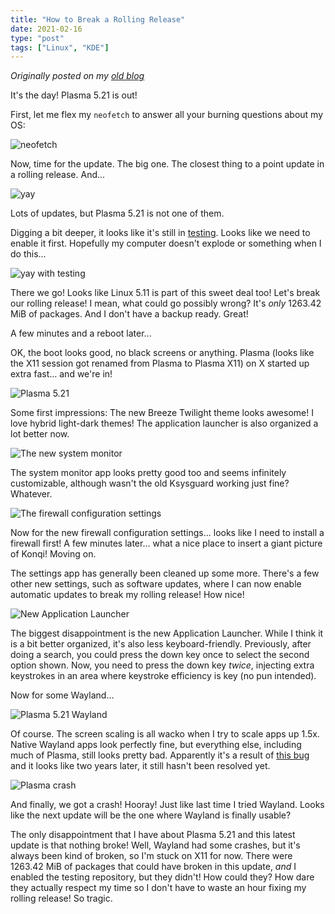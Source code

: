 ```yaml
---
title: "How to Break a Rolling Release"
date: 2021-02-16
type: "post"
tags: ["Linux", "KDE"]
---
```



*Originally posted on my [old blog](https://github.com/Ta180m/blog/blob/main/_posts/2021-02-16-break-rolling-release.md)*


It's the day! Plasma 5.21 is out!

First, let me flex my `neofetch` to answer all your burning questions about my OS:

![neofetch](/images/neofetch.png)

Now, time for the update. The big one. The closest thing to a point update in a rolling release. And...

![yay](/images/yay.png)

Lots of updates, but Plasma 5.21 is not one of them.

Digging a bit deeper, it looks like it's still in [testing](https://wiki.archlinux.org/index.php/Official_repositories#Testing_repositories). Looks like we need to enable it first. Hopefully my computer doesn't explode or something when I do this...

![yay with testing](/images/yay-testing.png)

There we go! Looks like Linux 5.11 is part of this sweet deal too! Let's break our rolling release! I mean, what could go possibly wrong? It's *only* 1263.42 MiB of packages. And I don't have a backup ready. Great!

A few minutes and a reboot later...

OK, the boot looks good, no black screens or anything. Plasma (looks like the X11 session got renamed from Plasma to Plasma X11) on X started up extra fast... and we're in!

![Plasma 5.21](/images/plasma-5.21.png)

Some first impressions: The new Breeze Twilight theme looks awesome! I love hybrid light-dark themes! The application launcher is also organized a lot better now.

![The new system monitor](/images/system-monitor.png)

The system monitor app looks pretty good too and seems infinitely customizable, although wasn't the old Ksysguard working just fine? Whatever.

![The firewall configuration settings](/images/firewall.png)

Now for the new firewall configuration settings... looks like I need to install a firewall first! A few minutes later... what a nice place to insert a giant picture of Konqi! Moving on.

The settings app has generally been cleaned up some more. There's a few other new settings, such as software updates, where I can now enable automatic updates to break my rolling release! How nice!

![New Application Launcher](/images/plasma-5.21-app-launcher.png)

The biggest disappointment is the new Application Launcher. While I think it is a bit better organized, it's also less keyboard-friendly. Previously, after doing a search, you could press the down key once to select the second option shown. Now, you need to press the down key *twice*, injecting extra keystrokes in an area where keystroke efficiency is key (no pun intended).

Now for some Wayland...

![Plasma 5.21 Wayland](/images/plasma-5.21-wayland.png)

Of course. The screen scaling is all wacko when I try to scale apps up 1.5x. Native Wayland apps look perfectly fine, but everything else, including much of Plasma, still looks pretty bad. Apparently it's a result of [this bug](https://bugs.kde.org/show_bug.cgi?id=389191) and it looks like two years later, it still hasn't been resolved yet.

![Plasma crash](/images/plasma-crash.png)

And finally, we got a crash! Hooray! Just like last time I tried Wayland. Looks like the next update will be the one where Wayland is finally usable?

The only disappointment that I have about Plasma 5.21 and this latest update is that nothing broke! Well, Wayland had some crashes, but it's always been kind of broken, so I'm stuck on X11 for now. There were 1263.42 MiB of packages that could have broken in this update, *and* I enabled the testing repository, but they didn't! How could they? How dare they actually respect my time so I don't have to waste an hour fixing my rolling release! So tragic.

